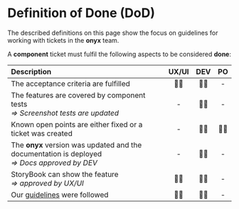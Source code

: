 # Definition of Done (DoD)

The described definitions on this page show the focus on guidelines for working with tickets in the **onyx** team.

A **component** ticket must fulfil the following aspects to be considered **done**:

| Description                                                                                       | UX/UI | DEV | PO  |
| :------------------------------------------------------------------------------------------------ | :---: | :-: | :-: |
| The acceptance criteria are fulfilled                                                             |  🧑‍🎨   | 🧑‍💻  |  -  |
| The features are covered by component tests <br> _=> Screenshot tests are updated_                |   -   | 🧑‍💻  |  -  |
| Known open points are either fixed or a ticket was created                                        |   -   | 🧑‍💻  | 🧑‍💼  |
| The **onyx** version was updated and the documentation is deployed <br> _=> Docs approved by DEV_ |   -   | 🧑‍💻  |  -  |
| StoryBook can show the feature <br> _=> approved by UX/UI_                                        |  🧑‍🎨   | 🧑‍💻  |  -  |
| Our [guidelines](/principles/technical-guidelines) were followed                                  |  🧑‍🎨   | 🧑‍💻  |  -  |
